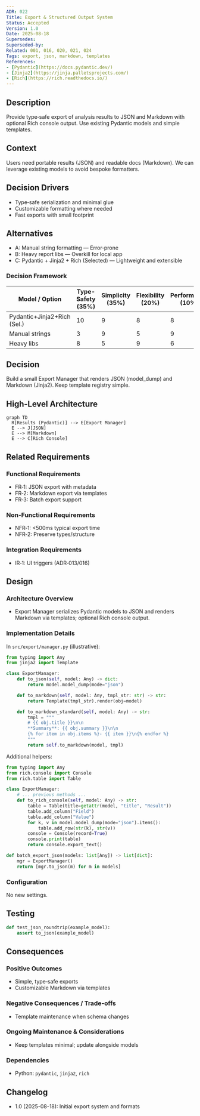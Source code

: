 ```yaml
---
ADR: 022
Title: Export & Structured Output System
Status: Accepted
Version: 1.0
Date: 2025-08-18
Supersedes:
Superseded-by:
Related: 001, 016, 020, 021, 024
Tags: export, json, markdown, templates
References:
- [Pydantic](https://docs.pydantic.dev/)
- [Jinja2](https://jinja.palletsprojects.com/)
- [Rich](https://rich.readthedocs.io/)
---
```


## Description

Provide type‑safe export of analysis results to JSON and Markdown with optional Rich console output. Use existing Pydantic models and simple templates.

## Context

Users need portable results (JSON) and readable docs (Markdown). We can leverage existing models to avoid bespoke formatters.

## Decision Drivers

- Type‑safe serialization and minimal glue
- Customizable formatting where needed
- Fast exports with small footprint

## Alternatives

- A: Manual string formatting — Error‑prone
- B: Heavy report libs — Overkill for local app
- C: Pydantic + Jinja2 + Rich (Selected) — Lightweight and extensible

### Decision Framework

| Model / Option              | Type-Safety (35%) | Simplicity (35%) | Flexibility (20%) | Performance (10%) | Total | Decision      |
| --------------------------- | ----------------- | ---------------- | ----------------- | ----------------- | ----- | ------------- |
| Pydantic+Jinja2+Rich (Sel.) | 10                | 9                | 8                 | 8                 | **9.0** | ✅ Selected    |
| Manual strings              | 3                 | 9                | 5                 | 9                 | 5.7   | Rejected      |
| Heavy libs                  | 8                 | 5                | 9                 | 6                 | 6.9   | Rejected      |

## Decision

Build a small Export Manager that renders JSON (model_dump) and Markdown (Jinja2). Keep template registry simple.

## High-Level Architecture

```mermaid
graph TD
  R[Results (Pydantic)] --> E[Export Manager]
  E --> J[JSON]
  E --> M[Markdown]
  E --> C[Rich Console]
```

## Related Requirements

### Functional Requirements

- FR‑1: JSON export with metadata
- FR‑2: Markdown export via templates
- FR‑3: Batch export support

### Non-Functional Requirements

- NFR‑1: <500ms typical export time
- NFR‑2: Preserve types/structure

### Integration Requirements

- IR‑1: UI triggers (ADR‑013/016)

## Design

### Architecture Overview

- Export Manager serializes Pydantic models to JSON and renders Markdown via templates; optional Rich console output.

### Implementation Details

In `src/export/manager.py` (illustrative):

```python
from typing import Any
from jinja2 import Template

class ExportManager:
    def to_json(self, model: Any) -> dict:
        return model.model_dump(mode="json")

    def to_markdown(self, model: Any, tmpl_str: str) -> str:
        return Template(tmpl_str).render(obj=model)

    def to_markdown_standard(self, model: Any) -> str:
        tmpl = """
        # {{ obj.title }}\n\n
        **Summary**: {{ obj.summary }}\n\n
        {% for item in obj.items %}- {{ item }}\n{% endfor %}
        """
        return self.to_markdown(model, tmpl)
```

Additional helpers:

```python
from typing import Any
from rich.console import Console
from rich.table import Table

class ExportManager:
    # ... previous methods ...
    def to_rich_console(self, model: Any) -> str:
        table = Table(title=getattr(model, "title", "Result"))
        table.add_column("Field")
        table.add_column("Value")
        for k, v in model.model_dump(mode="json").items():
            table.add_row(str(k), str(v))
        console = Console(record=True)
        console.print(table)
        return console.export_text()

def batch_export_json(models: list[Any]) -> list[dict]:
    mgr = ExportManager()
    return [mgr.to_json(m) for m in models]
```

### Configuration

No new settings.

## Testing

```python
def test_json_roundtrip(example_model):
    assert to_json(example_model)
```

## Consequences

### Positive Outcomes

- Simple, type‑safe exports
- Customizable Markdown via templates

### Negative Consequences / Trade-offs

- Template maintenance when schema changes

### Ongoing Maintenance & Considerations

- Keep templates minimal; update alongside models

### Dependencies

- Python: `pydantic`, `jinja2`, `rich`

## Changelog

- 1.0 (2025-08-18): Initial export system and formats
